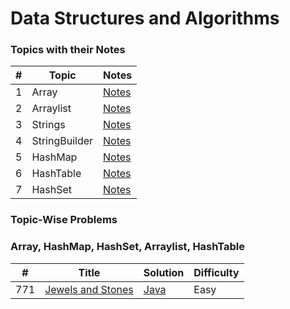 
Data Structures and Algorithms
========

### Topics with their Notes

|  #  | Topic | Notes |
| --- | ----- | ----- | 
|  1  | Array | [Notes]() |
|  2  | Arraylist | [Notes]() |
|  3  | Strings | [Notes]() |
|  4  | StringBuilder | [Notes]() |
|  5  | HashMap | [Notes]() |
|  6  | HashTable | [Notes]() |
|  7  | HashSet | [Notes]() |

### Topic-Wise Problems

### Array, HashMap, HashSet, Arraylist, HashTable

|  #  | Title | Solution | Difficulty |
| --- | ----- | -------- | ---------- |
| 771 | [Jewels and Stones](https://leetcode.com/problems/jewels-and-stones/description/) | [Java](https://github.com/bhupeshk3014/leetcode-problems/blob/main/Code/Java/0771-jewels-and-stones.java) | Easy |